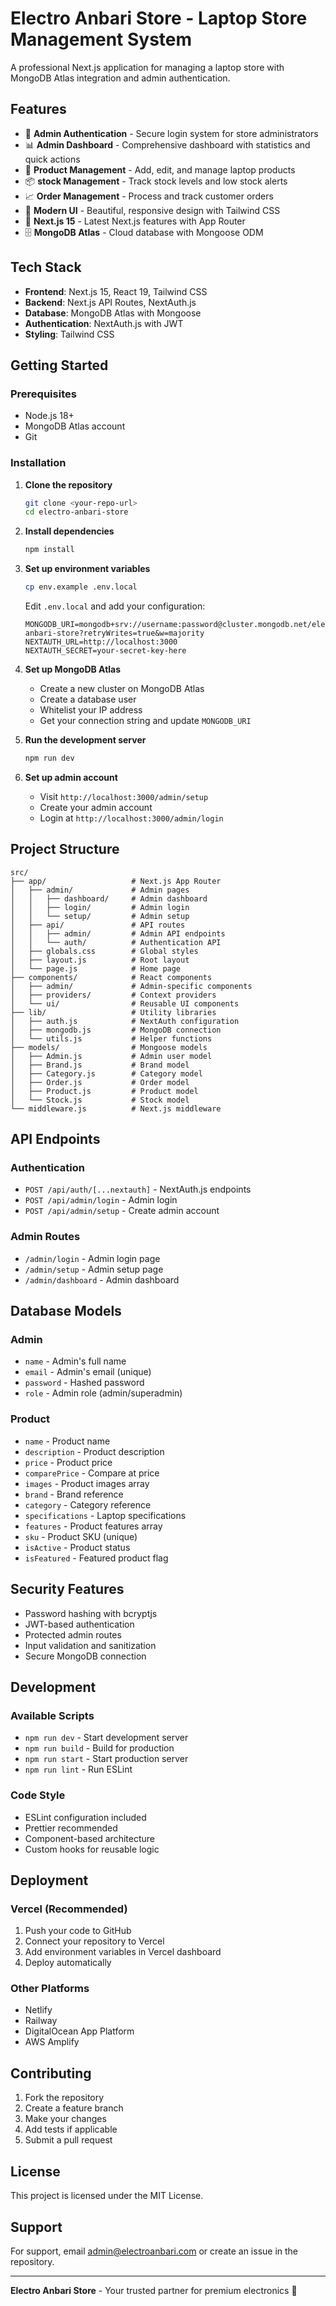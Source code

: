 # Electro Anbari Store - Laptop Store Management System

A professional Next.js application for managing a laptop store with MongoDB Atlas integration and admin authentication.

## Features

- 🔐 **Admin Authentication** - Secure login system for store administrators
- 📊 **Admin Dashboard** - Comprehensive dashboard with statistics and quick actions
- 🛒 **Product Management** - Add, edit, and manage laptop products
- 📦 **stock Management** - Track stock levels and low stock alerts
- 📈 **Order Management** - Process and track customer orders
- 🎨 **Modern UI** - Beautiful, responsive design with Tailwind CSS
- 🚀 **Next.js 15** - Latest Next.js features with App Router
- 🗄️ **MongoDB Atlas** - Cloud database with Mongoose ODM

## Tech Stack

- **Frontend**: Next.js 15, React 19, Tailwind CSS
- **Backend**: Next.js API Routes, NextAuth.js
- **Database**: MongoDB Atlas with Mongoose
- **Authentication**: NextAuth.js with JWT
- **Styling**: Tailwind CSS

## Getting Started

### Prerequisites

- Node.js 18+ 
- MongoDB Atlas account
- Git

### Installation

1. **Clone the repository**
   ```bash
   git clone <your-repo-url>
   cd electro-anbari-store
   ```

2. **Install dependencies**
   ```bash
   npm install
   ```

3. **Set up environment variables**
   ```bash
   cp env.example .env.local
   ```
   
   Edit `.env.local` and add your configuration:
   ```env
   MONGODB_URI=mongodb+srv://username:password@cluster.mongodb.net/electro-anbari-store?retryWrites=true&w=majority
   NEXTAUTH_URL=http://localhost:3000
   NEXTAUTH_SECRET=your-secret-key-here
   ```

4. **Set up MongoDB Atlas**
   - Create a new cluster on MongoDB Atlas
   - Create a database user
   - Whitelist your IP address
   - Get your connection string and update `MONGODB_URI`

5. **Run the development server**
   ```bash
   npm run dev
   ```

6. **Set up admin account**
   - Visit `http://localhost:3000/admin/setup`
   - Create your admin account
   - Login at `http://localhost:3000/admin/login`

## Project Structure

```
src/
├── app/                   # Next.js App Router
│   ├── admin/             # Admin pages
│   │   ├── dashboard/     # Admin dashboard
│   │   ├── login/         # Admin login
│   │   └── setup/         # Admin setup
│   ├── api/               # API routes
│   │   ├── admin/         # Admin API endpoints
│   │   └── auth/          # Authentication API
│   ├── globals.css        # Global styles
│   ├── layout.js          # Root layout
│   └── page.js            # Home page
├── components/            # React components
│   ├── admin/             # Admin-specific components
│   ├── providers/         # Context providers
│   └── ui/                # Reusable UI components
├── lib/                   # Utility libraries
│   ├── auth.js            # NextAuth configuration
│   ├── mongodb.js         # MongoDB connection
│   └── utils.js           # Helper functions
├── models/                # Mongoose models
│   ├── Admin.js           # Admin user model
│   ├── Brand.js           # Brand model
│   ├── Category.js        # Category model
│   ├── Order.js           # Order model
│   ├── Product.js         # Product model
│   └── Stock.js           # Stock model
└── middleware.js          # Next.js middleware
```

## API Endpoints

### Authentication
- `POST /api/auth/[...nextauth]` - NextAuth.js endpoints
- `POST /api/admin/login` - Admin login
- `POST /api/admin/setup` - Create admin account

### Admin Routes
- `/admin/login` - Admin login page
- `/admin/setup` - Admin setup page
- `/admin/dashboard` - Admin dashboard

## Database Models

### Admin
- `name` - Admin's full name
- `email` - Admin's email (unique)
- `password` - Hashed password
- `role` - Admin role (admin/superadmin)

### Product
- `name` - Product name
- `description` - Product description
- `price` - Product price
- `comparePrice` - Compare at price
- `images` - Product images array
- `brand` - Brand reference
- `category` - Category reference
- `specifications` - Laptop specifications
- `features` - Product features array
- `sku` - Product SKU (unique)
- `isActive` - Product status
- `isFeatured` - Featured product flag

## Security Features

- Password hashing with bcryptjs
- JWT-based authentication
- Protected admin routes
- Input validation and sanitization
- Secure MongoDB connection

## Development

### Available Scripts

- `npm run dev` - Start development server
- `npm run build` - Build for production
- `npm run start` - Start production server
- `npm run lint` - Run ESLint

### Code Style

- ESLint configuration included
- Prettier recommended
- Component-based architecture
- Custom hooks for reusable logic

## Deployment

### Vercel (Recommended)

1. Push your code to GitHub
2. Connect your repository to Vercel
3. Add environment variables in Vercel dashboard
4. Deploy automatically

### Other Platforms

- Netlify
- Railway
- DigitalOcean App Platform
- AWS Amplify

## Contributing

1. Fork the repository
2. Create a feature branch
3. Make your changes
4. Add tests if applicable
5. Submit a pull request

## License

This project is licensed under the MIT License.

## Support

For support, email admin@electroanbari.com or create an issue in the repository.

---

**Electro Anbari Store** - Your trusted partner for premium electronics 🚀
